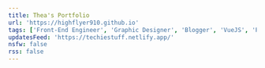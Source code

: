 ```yaml
---
title: Thea's Portfolio
url: 'https://highflyer910.github.io'
tags: ['Front-End Engineer', 'Graphic Designer', 'Blogger', 'VueJS', 'Python', 'Jamstack', 'A11y']
updatesFeed: 'https://techiestuff.netlify.app/'
nsfw: false
rss: false
---
```


